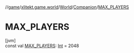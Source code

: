 //[game](../../../../index.md)/[xlitekt.game.world](../../index.md)/[World](../index.md)/[Companion](index.md)/[MAX_PLAYERS](-m-a-x_-p-l-a-y-e-r-s.md)

# MAX_PLAYERS

[jvm]\
const val [MAX_PLAYERS](-m-a-x_-p-l-a-y-e-r-s.md): [Int](https://kotlinlang.org/api/latest/jvm/stdlib/kotlin/-int/index.html) = 2048

